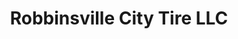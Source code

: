---
title: "Robbinsville City Tire LLC"
url: /robbinsville/robbinsville-city-tire-llc/
shop: tyres
---